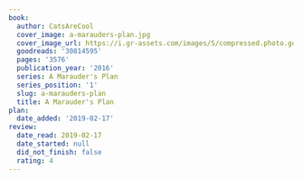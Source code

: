 ```yaml
---
book:
  author: CatsAreCool
  cover_image: a-marauders-plan.jpg
  cover_image_url: https://i.gr-assets.com/images/S/compressed.photo.goodreads.com/books/1478120030l/30814595._SX98_.jpg
  goodreads: '30814595'
  pages: '3576'
  publication_year: '2016'
  series: A Marauder's Plan
  series_position: '1'
  slug: a-marauders-plan
  title: A Marauder's Plan
plan:
  date_added: '2019-02-17'
review:
  date_read: 2019-02-17
  date_started: null
  did_not_finish: false
  rating: 4
---
```

